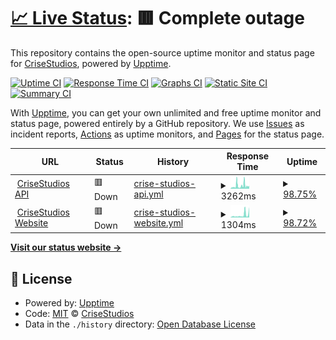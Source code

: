 # [📈 Live Status](https://CriseStudios.github.io/crisestudios_uptime_monitor): <!--live status--> **🟥 Complete outage**

This repository contains the open-source uptime monitor and status page for [CriseStudios](https://crisestudios.com), powered by [Upptime](https://github.com/upptime/upptime).

[![Uptime CI](https://github.com/CriseStudios/crisestudios_uptime_monitor/workflows/Uptime%20CI/badge.svg)](https://github.com/CriseStudios/crisestudios_uptime_monitor/actions?query=workflow%3A%22Uptime+CI%22)
[![Response Time CI](https://github.com/CriseStudios/crisestudios_uptime_monitor/workflows/Response%20Time%20CI/badge.svg)](https://github.com/CriseStudios/crisestudios_uptime_monitor/actions?query=workflow%3A%22Response+Time+CI%22)
[![Graphs CI](https://github.com/CriseStudios/crisestudios_uptime_monitor/workflows/Graphs%20CI/badge.svg)](https://github.com/CriseStudios/crisestudios_uptime_monitor/actions?query=workflow%3A%22Graphs+CI%22)
[![Static Site CI](https://github.com/CriseStudios/crisestudios_uptime_monitor/workflows/Static%20Site%20CI/badge.svg)](https://github.com/CriseStudios/crisestudios_uptime_monitor/actions?query=workflow%3A%22Static+Site+CI%22)
[![Summary CI](https://github.com/CriseStudios/crisestudios_uptime_monitor/workflows/Summary%20CI/badge.svg)](https://github.com/CriseStudios/crisestudios_uptime_monitor/actions?query=workflow%3A%22Summary+CI%22)

With [Upptime](https://upptime.js.org), you can get your own unlimited and free uptime monitor and status page, powered entirely by a GitHub repository. We use [Issues](https://github.com/CriseStudios/crisestudios_uptime_monitor/issues) as incident reports, [Actions](https://github.com/CriseStudios/crisestudios_uptime_monitor/actions) as uptime monitors, and [Pages](https://CriseStudios.github.io/crisestudios_uptime_monitor) for the status page.

<!--start: status pages-->
<!-- This summary is generated by Upptime (https://github.com/upptime/upptime) -->
<!-- Do not edit this manually, your changes will be overwritten -->
<!-- prettier-ignore -->
| URL | Status | History | Response Time | Uptime |
| --- | ------ | ------- | ------------- | ------ |
| <img alt="" src="https://icons.duckduckgo.com/ip3/api.crisestudios.com.ico" height="13"> [CriseStudios API](https://api.crisestudios.com) | 🟥 Down | [crise-studios-api.yml](https://github.com/CriseStudios/crisestudios_uptime_monitor/commits/HEAD/history/crise-studios-api.yml) | <details><summary><img alt="Response time graph" src="./graphs/crise-studios-api/response-time-week.png" height="20"> 3262ms</summary><br><a href="https://status.crisestudios.com/history/crise-studios-api"><img alt="Response time 1392" src="https://img.shields.io/endpoint?url=https%3A%2F%2Fraw.githubusercontent.com%2FCriseStudios%2Fcrisestudios_uptime_monitor%2FHEAD%2Fapi%2Fcrise-studios-api%2Fresponse-time.json"></a><br><a href="https://status.crisestudios.com/history/crise-studios-api"><img alt="24-hour response time 3547" src="https://img.shields.io/endpoint?url=https%3A%2F%2Fraw.githubusercontent.com%2FCriseStudios%2Fcrisestudios_uptime_monitor%2FHEAD%2Fapi%2Fcrise-studios-api%2Fresponse-time-day.json"></a><br><a href="https://status.crisestudios.com/history/crise-studios-api"><img alt="7-day response time 3262" src="https://img.shields.io/endpoint?url=https%3A%2F%2Fraw.githubusercontent.com%2FCriseStudios%2Fcrisestudios_uptime_monitor%2FHEAD%2Fapi%2Fcrise-studios-api%2Fresponse-time-week.json"></a><br><a href="https://status.crisestudios.com/history/crise-studios-api"><img alt="30-day response time 1791" src="https://img.shields.io/endpoint?url=https%3A%2F%2Fraw.githubusercontent.com%2FCriseStudios%2Fcrisestudios_uptime_monitor%2FHEAD%2Fapi%2Fcrise-studios-api%2Fresponse-time-month.json"></a><br><a href="https://status.crisestudios.com/history/crise-studios-api"><img alt="1-year response time 1392" src="https://img.shields.io/endpoint?url=https%3A%2F%2Fraw.githubusercontent.com%2FCriseStudios%2Fcrisestudios_uptime_monitor%2FHEAD%2Fapi%2Fcrise-studios-api%2Fresponse-time-year.json"></a></details> | <details><summary><a href="https://status.crisestudios.com/history/crise-studios-api">98.75%</a></summary><a href="https://status.crisestudios.com/history/crise-studios-api"><img alt="All-time uptime 95.86%" src="https://img.shields.io/endpoint?url=https%3A%2F%2Fraw.githubusercontent.com%2FCriseStudios%2Fcrisestudios_uptime_monitor%2FHEAD%2Fapi%2Fcrise-studios-api%2Fuptime.json"></a><br><a href="https://status.crisestudios.com/history/crise-studios-api"><img alt="24-hour uptime 94.92%" src="https://img.shields.io/endpoint?url=https%3A%2F%2Fraw.githubusercontent.com%2FCriseStudios%2Fcrisestudios_uptime_monitor%2FHEAD%2Fapi%2Fcrise-studios-api%2Fuptime-day.json"></a><br><a href="https://status.crisestudios.com/history/crise-studios-api"><img alt="7-day uptime 98.75%" src="https://img.shields.io/endpoint?url=https%3A%2F%2Fraw.githubusercontent.com%2FCriseStudios%2Fcrisestudios_uptime_monitor%2FHEAD%2Fapi%2Fcrise-studios-api%2Fuptime-week.json"></a><br><a href="https://status.crisestudios.com/history/crise-studios-api"><img alt="30-day uptime 93.86%" src="https://img.shields.io/endpoint?url=https%3A%2F%2Fraw.githubusercontent.com%2FCriseStudios%2Fcrisestudios_uptime_monitor%2FHEAD%2Fapi%2Fcrise-studios-api%2Fuptime-month.json"></a><br><a href="https://status.crisestudios.com/history/crise-studios-api"><img alt="1-year uptime 95.86%" src="https://img.shields.io/endpoint?url=https%3A%2F%2Fraw.githubusercontent.com%2FCriseStudios%2Fcrisestudios_uptime_monitor%2FHEAD%2Fapi%2Fcrise-studios-api%2Fuptime-year.json"></a></details>
| <img alt="" src="https://icons.duckduckgo.com/ip3/crisestudios.com.ico" height="13"> [CriseStudios Website](https://crisestudios.com) | 🟥 Down | [crise-studios-website.yml](https://github.com/CriseStudios/crisestudios_uptime_monitor/commits/HEAD/history/crise-studios-website.yml) | <details><summary><img alt="Response time graph" src="./graphs/crise-studios-website/response-time-week.png" height="20"> 1304ms</summary><br><a href="https://status.crisestudios.com/history/crise-studios-website"><img alt="Response time 914" src="https://img.shields.io/endpoint?url=https%3A%2F%2Fraw.githubusercontent.com%2FCriseStudios%2Fcrisestudios_uptime_monitor%2FHEAD%2Fapi%2Fcrise-studios-website%2Fresponse-time.json"></a><br><a href="https://status.crisestudios.com/history/crise-studios-website"><img alt="24-hour response time 2680" src="https://img.shields.io/endpoint?url=https%3A%2F%2Fraw.githubusercontent.com%2FCriseStudios%2Fcrisestudios_uptime_monitor%2FHEAD%2Fapi%2Fcrise-studios-website%2Fresponse-time-day.json"></a><br><a href="https://status.crisestudios.com/history/crise-studios-website"><img alt="7-day response time 1304" src="https://img.shields.io/endpoint?url=https%3A%2F%2Fraw.githubusercontent.com%2FCriseStudios%2Fcrisestudios_uptime_monitor%2FHEAD%2Fapi%2Fcrise-studios-website%2Fresponse-time-week.json"></a><br><a href="https://status.crisestudios.com/history/crise-studios-website"><img alt="30-day response time 889" src="https://img.shields.io/endpoint?url=https%3A%2F%2Fraw.githubusercontent.com%2FCriseStudios%2Fcrisestudios_uptime_monitor%2FHEAD%2Fapi%2Fcrise-studios-website%2Fresponse-time-month.json"></a><br><a href="https://status.crisestudios.com/history/crise-studios-website"><img alt="1-year response time 914" src="https://img.shields.io/endpoint?url=https%3A%2F%2Fraw.githubusercontent.com%2FCriseStudios%2Fcrisestudios_uptime_monitor%2FHEAD%2Fapi%2Fcrise-studios-website%2Fresponse-time-year.json"></a></details> | <details><summary><a href="https://status.crisestudios.com/history/crise-studios-website">98.72%</a></summary><a href="https://status.crisestudios.com/history/crise-studios-website"><img alt="All-time uptime 96.22%" src="https://img.shields.io/endpoint?url=https%3A%2F%2Fraw.githubusercontent.com%2FCriseStudios%2Fcrisestudios_uptime_monitor%2FHEAD%2Fapi%2Fcrise-studios-website%2Fuptime.json"></a><br><a href="https://status.crisestudios.com/history/crise-studios-website"><img alt="24-hour uptime 96.28%" src="https://img.shields.io/endpoint?url=https%3A%2F%2Fraw.githubusercontent.com%2FCriseStudios%2Fcrisestudios_uptime_monitor%2FHEAD%2Fapi%2Fcrise-studios-website%2Fuptime-day.json"></a><br><a href="https://status.crisestudios.com/history/crise-studios-website"><img alt="7-day uptime 98.72%" src="https://img.shields.io/endpoint?url=https%3A%2F%2Fraw.githubusercontent.com%2FCriseStudios%2Fcrisestudios_uptime_monitor%2FHEAD%2Fapi%2Fcrise-studios-website%2Fuptime-week.json"></a><br><a href="https://status.crisestudios.com/history/crise-studios-website"><img alt="30-day uptime 93.86%" src="https://img.shields.io/endpoint?url=https%3A%2F%2Fraw.githubusercontent.com%2FCriseStudios%2Fcrisestudios_uptime_monitor%2FHEAD%2Fapi%2Fcrise-studios-website%2Fuptime-month.json"></a><br><a href="https://status.crisestudios.com/history/crise-studios-website"><img alt="1-year uptime 96.22%" src="https://img.shields.io/endpoint?url=https%3A%2F%2Fraw.githubusercontent.com%2FCriseStudios%2Fcrisestudios_uptime_monitor%2FHEAD%2Fapi%2Fcrise-studios-website%2Fuptime-year.json"></a></details>

<!--end: status pages-->

[**Visit our status website →**](https://CriseStudios.github.io/crisestudios_uptime_monitor)

## 📄 License

- Powered by: [Upptime](https://github.com/upptime/upptime)
- Code: [MIT](./LICENSE) © [CriseStudios](https://crisestudios.com)
- Data in the `./history` directory: [Open Database License](https://opendatacommons.org/licenses/odbl/1-0/)
